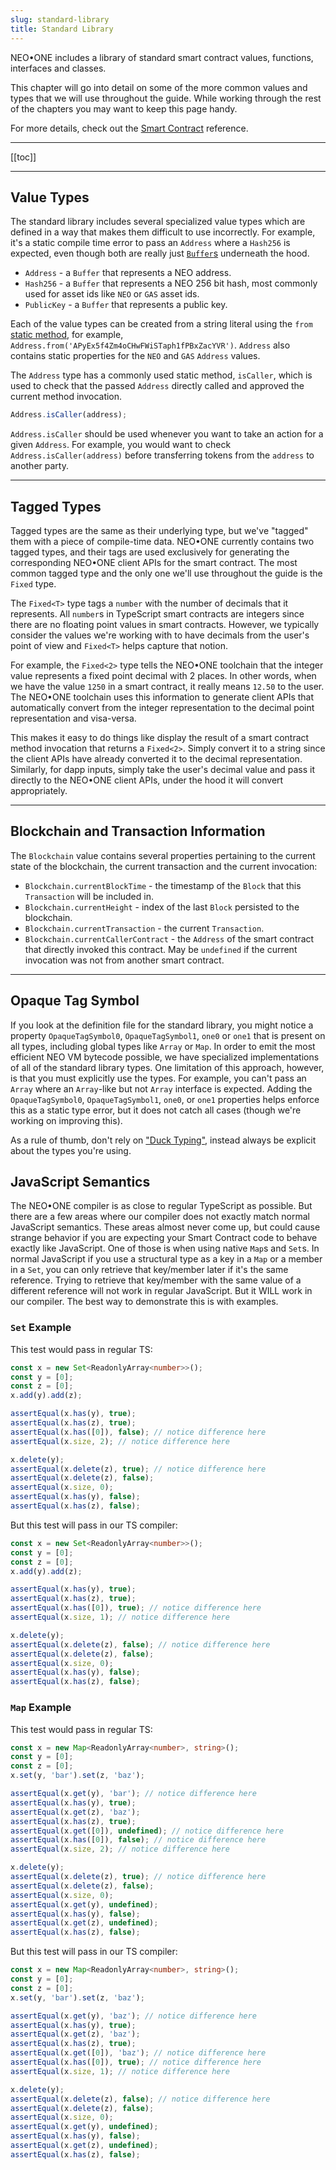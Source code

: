 ```yaml
---
slug: standard-library
title: Standard Library
---
```


NEO•ONE includes a library of standard smart contract values, functions, interfaces and classes.

This chapter will go into detail on some of the more common values and types that we will use throughout the guide. While working through the rest of the chapters you may want to keep this page handy.

For more details, check out the [Smart Contract](/reference/@neo-one/smart-contract) reference.

---

[[toc]]

---

## Value Types

The standard library includes several specialized value types which are defined in a way that makes them difficult to use incorrectly. For example, it's a static compile time error to pass an `Address` where a `Hash256` is expected, even though both are really just [`Buffer`s](https://nodejs.org/api/buffer.html) underneath the hood.

- `Address` - a `Buffer` that represents a NEO address.
- `Hash256` - a `Buffer` that represents a NEO 256 bit hash, most commonly used for asset ids like `NEO` or `GAS` asset ids.
- `PublicKey` - a `Buffer` that represents a public key.

Each of the value types can be created from a string literal using the `from` [static method](https://www.typescriptlang.org/docs/handbook/classes.html#static-properties), for example, `Address.from('APyEx5f4Zm4oCHwFWiSTaph1fPBxZacYVR')`. `Address` also contains static properties for the `NEO` and `GAS` `Address` values.

The `Address` type has a commonly used static method, `isCaller`, which is used to check that the passed `Address` directly called and approved the current method invocation.

```typescript
Address.isCaller(address);
```

`Address.isCaller` should be used whenever you want to take an action for a given `Address`. For example, you would want to check `Address.isCaller(address)` before transferring tokens from the `address` to another party.

---

## Tagged Types

Tagged types are the same as their underlying type, but we've "tagged" them with a piece of compile-time data. NEO•ONE currently contains two tagged types, and their tags are used exclusively for generating the corresponding NEO•ONE client APIs for the smart contract. The most common tagged type and the only one we'll use throughout the guide is the `Fixed` type.

The `Fixed<T>` type tags a `number` with the number of decimals that it represents. All `number`s in TypeScript smart contracts are integers since there are no floating point values in smart contracts. However, we typically consider the values we're working with to have decimals from the user's point of view and `Fixed<T>` helps capture that notion.

For example, the `Fixed<2>` type tells the NEO•ONE toolchain that the integer value represents a fixed point decimal with 2 places. In other words, when we have the value `1250` in a smart contract, it really means `12.50` to the user. The NEO•ONE toolchain uses this information to generate client APIs that automatically convert from the integer representation to the decimal point representation and visa-versa.

This makes it easy to do things like display the result of a smart contract method invocation that returns a `Fixed<2>`. Simply convert it to a string since the client APIs have already converted it to the decimal representation. Similarly, for dapp inputs, simply take the user's decimal value and pass it directly to the NEO•ONE client APIs, under the hood it will convert appropriately.

---

## Blockchain and Transaction Information

The `Blockchain` value contains several properties pertaining to the current state of the blockchain, the current transaction and the current invocation:

- `Blockchain.currentBlockTime` - the timestamp of the `Block` that this `Transaction` will be included in.
- `Blockchain.currentHeight` - index of the last `Block` persisted to the blockchain.
- `Blockchain.currentTransaction` - the current `Transaction`.
- `Blockchain.currentCallerContract` - the `Address` of the smart contract that directly invoked this contract. May be `undefined` if the current invocation was not from another smart contract.

---

## Opaque Tag Symbol

If you look at the definition file for the standard library, you might notice a property `OpaqueTagSymbol0`, `OpaqueTagSymbol1`, `one0` or `one1` that is present on all types, including global types like `Array` or `Map`. In order to emit the most efficient NEO VM bytecode possible, we have specialized implementations of all of the standard library types. One limitation of this approach, however, is that you must explicitly use the types. For example, you can't pass an `Array` where an `Array`-like but not `Array` interface is expected. Adding the `OpaqueTagSymbol0`, `OpaqueTagSymbol1`, `one0`, or `one1` properties helps enforce this as a static type error, but it does not catch all cases (though we're working on improving this).

As a rule of thumb, don't rely on ["Duck Typing"](https://en.wikipedia.org/wiki/Duck_typing), instead always be explicit about the types you're using.

## JavaScript Semantics

The NEO•ONE compiler is as close to regular TypeScript as possible. But there are a few areas where our compiler does not exactly match normal JavaScript semantics. These areas almost never come up, but could cause strange behavior if you are expecting your Smart Contract code to behave exactly like JavaScript. One of those is when using native `Map`s and `Set`s. In normal JavaScript if you use a structural type as a key in a `Map` or a member in a `Set`, you can only retrieve that key/member later if it's the same reference. Trying to retrieve that key/member with the same value of a different reference will not work in regular JavaScript. But it WILL work in our compiler. The best way to demonstrate this is with examples.

### `Set` Example

This test would pass in regular TS:

```typescript
const x = new Set<ReadonlyArray<number>>();
const y = [0];
const z = [0];
x.add(y).add(z);

assertEqual(x.has(y), true);
assertEqual(x.has(z), true);
assertEqual(x.has([0]), false); // notice difference here
assertEqual(x.size, 2); // notice difference here

x.delete(y);
assertEqual(x.delete(z), true); // notice difference here
assertEqual(x.delete(z), false);
assertEqual(x.size, 0);
assertEqual(x.has(y), false);
assertEqual(x.has(z), false);
```

But this test will pass in our TS compiler:

```typescript
const x = new Set<ReadonlyArray<number>>();
const y = [0];
const z = [0];
x.add(y).add(z);

assertEqual(x.has(y), true);
assertEqual(x.has(z), true);
assertEqual(x.has([0]), true); // notice difference here
assertEqual(x.size, 1); // notice difference here

x.delete(y);
assertEqual(x.delete(z), false); // notice difference here
assertEqual(x.delete(z), false);
assertEqual(x.size, 0);
assertEqual(x.has(y), false);
assertEqual(x.has(z), false);
```

### `Map` Example

This test would pass in regular TS:

```typescript
const x = new Map<ReadonlyArray<number>, string>();
const y = [0];
const z = [0];
x.set(y, 'bar').set(z, 'baz');

assertEqual(x.get(y), 'bar'); // notice difference here
assertEqual(x.has(y), true);
assertEqual(x.get(z), 'baz');
assertEqual(x.has(z), true);
assertEqual(x.get([0]), undefined); // notice difference here
assertEqual(x.has([0]), false); // notice difference here
assertEqual(x.size, 2); // notice difference here

x.delete(y);
assertEqual(x.delete(z), true); // notice difference here
assertEqual(x.delete(z), false);
assertEqual(x.size, 0);
assertEqual(x.get(y), undefined);
assertEqual(x.has(y), false);
assertEqual(x.get(z), undefined);
assertEqual(x.has(z), false);
```

But this test will pass in our TS compiler:

```typescript
const x = new Map<ReadonlyArray<number>, string>();
const y = [0];
const z = [0];
x.set(y, 'bar').set(z, 'baz');

assertEqual(x.get(y), 'baz'); // notice difference here
assertEqual(x.has(y), true);
assertEqual(x.get(z), 'baz');
assertEqual(x.has(z), true);
assertEqual(x.get([0]), 'baz'); // notice difference here
assertEqual(x.has([0]), true); // notice difference here
assertEqual(x.size, 1); // notice difference here

x.delete(y);
assertEqual(x.delete(z), false); // notice difference here
assertEqual(x.delete(z), false);
assertEqual(x.size, 0);
assertEqual(x.get(y), undefined);
assertEqual(x.has(y), false);
assertEqual(x.get(z), undefined);
assertEqual(x.has(z), false);
```
